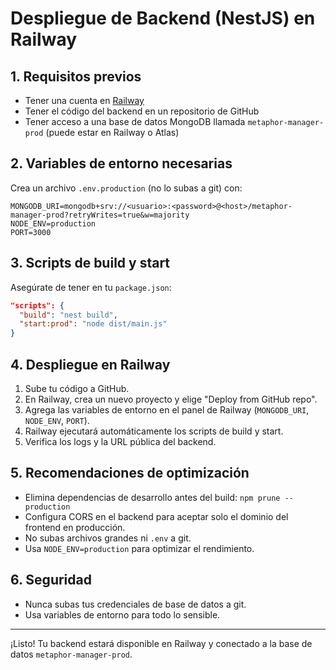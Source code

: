 # Despliegue de Backend (NestJS) en Railway

## 1. Requisitos previos
- Tener una cuenta en [Railway](https://railway.app/)
- Tener el código del backend en un repositorio de GitHub
- Tener acceso a una base de datos MongoDB llamada `metaphor-manager-prod` (puede estar en Railway o Atlas)

## 2. Variables de entorno necesarias
Crea un archivo `.env.production` (no lo subas a git) con:
```
MONGODB_URI=mongodb+srv://<usuario>:<password>@<host>/metaphor-manager-prod?retryWrites=true&w=majority
NODE_ENV=production
PORT=3000
```

## 3. Scripts de build y start
Asegúrate de tener en tu `package.json`:
```json
"scripts": {
  "build": "nest build",
  "start:prod": "node dist/main.js"
}
```

## 4. Despliegue en Railway
1. Sube tu código a GitHub.
2. En Railway, crea un nuevo proyecto y elige "Deploy from GitHub repo".
3. Agrega las variables de entorno en el panel de Railway (`MONGODB_URI`, `NODE_ENV`, `PORT`).
4. Railway ejecutará automáticamente los scripts de build y start.
5. Verifica los logs y la URL pública del backend.

## 5. Recomendaciones de optimización
- Elimina dependencias de desarrollo antes del build: `npm prune --production`
- Configura CORS en el backend para aceptar solo el dominio del frontend en producción.
- No subas archivos grandes ni `.env` a git.
- Usa `NODE_ENV=production` para optimizar el rendimiento.

## 6. Seguridad
- Nunca subas tus credenciales de base de datos a git.
- Usa variables de entorno para todo lo sensible.

---
¡Listo! Tu backend estará disponible en Railway y conectado a la base de datos `metaphor-manager-prod`. 